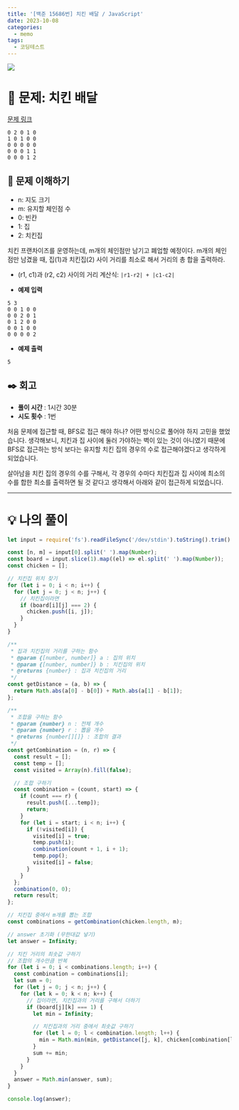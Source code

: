 ```yaml
---
title: '[백준 15686번] 치킨 배달 / JavaScript'
date: 2023-10-08
categories:
  - memo
tags:
  - 코딩테스트
---
```


![](https://velog.velcdn.com/images/gusdh2/post/7e3117af-14b0-45b0-ba4e-037601c9a055/image.png)

# 📝 문제: 치킨 배달

[문제 링크](https://www.acmicpc.net/problem/15686)

```
0 2 0 1 0
1 0 1 0 0
0 0 0 0 0
0 0 0 1 1
0 0 0 1 2
```

## 🎯 문제 이해하기

- n: 지도 크기
- m: 유지할 체인점 수
- 0: 빈칸
- 1: 집
- 2: 치킨집

치킨 프랜차이즈를 운영하는데, m개의 체인점만 남기고 폐업할 예정이다. m개의 체인점만 남겼을 때, 집(1)과 치킨집(2) 사이 거리를 최소로 해서 거리의 총 합을 출력하라.

- (r1, c1)과 (r2, c2) 사이의 거리 계산식: `|r1-r2| + |c1-c2|`

- **예제 입력**

```
5 3
0 0 1 0 0
0 0 2 0 1
0 1 2 0 0
0 0 1 0 0
0 0 0 0 2
```

- **예제 출력**

```
5
```

## ✒️ 회고

- **풀이 시간** : 1시간 30분
- **시도 횟수** : 1번

처음 문제에 접근할 때, BFS로 접근 해야 하나? 어떤 방식으로 풀어야 하지 고민을 했었습니다. 생각해보니, 치킨과 집 사이에 둘러 가야하는 벽이 있는 것이 아니였기 때문에 BFS로 접근하는 방식 보다는 유지할 치킨 집의 경우의 수로 접근해야겠다고 생각하게 되었습니다.

살아남을 치킨 집의 경우의 수를 구해서, 각 경우의 수마다 치킨집과 집 사이에 최소의 수를 합한 최소를 출력하면 될 것 같다고 생각해서 아래와 같이 접근하게 되었습니다.

---

# 💡 나의 풀이

```js
let input = require('fs').readFileSync('/dev/stdin').toString().trim().split('\n');

const [n, m] = input[0].split(' ').map(Number);
const board = input.slice(1).map((el) => el.split(' ').map(Number));
const chicken = [];

// 치킨집 위치 찾기
for (let i = 0; i < n; i++) {
  for (let j = 0; j < n; j++) {
    // 치킨집이라면
    if (board[i][j] === 2) {
      chicken.push([i, j]);
    }
  }
}

/**
 * 집과 치킨집의 거리를 구하는 함수
 * @param {[number, number]} a : 집의 위치
 * @param {[number, number]} b : 치킨집의 위치
 * @returns {number} : 집과 치킨집의 거리
 */
const getDistance = (a, b) => {
  return Math.abs(a[0] - b[0]) + Math.abs(a[1] - b[1]);
};

/**
 * 조합을 구하는 함수
 * @param {number} n : 전체 개수
 * @param {number} r : 뽑을 개수
 * @returns {number[][]} : 조합의 결과
 */
const getCombination = (n, r) => {
  const result = [];
  const temp = [];
  const visited = Array(n).fill(false);

  // 조합 구하기
  const combination = (count, start) => {
    if (count === r) {
      result.push([...temp]);
      return;
    }
    for (let i = start; i < n; i++) {
      if (!visited[i]) {
        visited[i] = true;
        temp.push(i);
        combination(count + 1, i + 1);
        temp.pop();
        visited[i] = false;
      }
    }
  };
  combination(0, 0);
  return result;
};

// 치킨집 중에서 m개를 뽑는 조합
const combinations = getCombination(chicken.length, m);

// answer 초기화 (무한대값 넣기)
let answer = Infinity;

// 치킨 거리의 최솟값 구하기
// 조합의 개수만큼 반복
for (let i = 0; i < combinations.length; i++) {
  const combination = combinations[i];
  let sum = 0;
  for (let j = 0; j < n; j++) {
    for (let k = 0; k < n; k++) {
      // 집이라면, 치킨집과의 거리를 구해서 더하기
      if (board[j][k] === 1) {
        let min = Infinity;

        // 치킨집과의 거리 중에서 최솟값 구하기
        for (let l = 0; l < combination.length; l++) {
          min = Math.min(min, getDistance([j, k], chicken[combination[l]]));
        }
        sum += min;
      }
    }
  }
  answer = Math.min(answer, sum);
}

console.log(answer);
```
